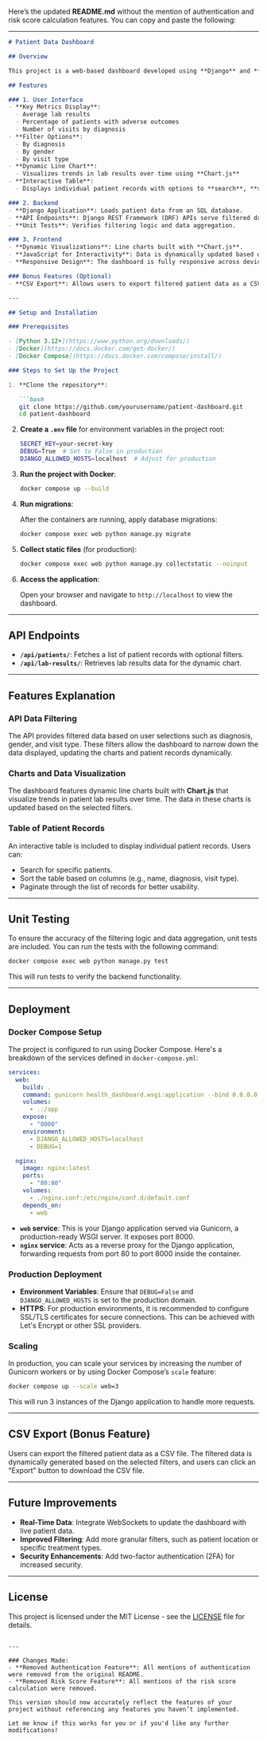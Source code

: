 Here’s the updated **README.md** without the mention of authentication and risk score calculation features. You can copy and paste the following:

---

```markdown
# Patient Data Dashboard

## Overview

This project is a web-based dashboard developed using **Django** and **JavaScript** to visualize patient data. The dashboard provides key insights, metrics, and trends regarding patient visits, lab results, and other medical data. It includes interactive data visualizations and filtering capabilities to help users explore patient information efficiently.

## Features

### 1. User Interface
- **Key Metrics Display**:
  - Average lab results
  - Percentage of patients with adverse outcomes
  - Number of visits by diagnosis
- **Filter Options**:
  - By diagnosis
  - By gender
  - By visit type
- **Dynamic Line Chart**:
  - Visualizes trends in lab results over time using **Chart.js**
- **Interactive Table**:
  - Displays individual patient records with options to **search**, **sort**, and **paginate**

### 2. Backend
- **Django Application**: Loads patient data from an SQL database.
- **API Endpoints**: Django REST Framework (DRF) APIs serve filtered data to the frontend.
- **Unit Tests**: Verifies filtering logic and data aggregation.

### 3. Frontend
- **Dynamic Visualizations**: Line charts built with **Chart.js**.
- **JavaScript for Interactivity**: Data is dynamically updated based on user input.
- **Responsive Design**: The dashboard is fully responsive across devices.

### Bonus Features (Optional)
- **CSV Export**: Allows users to export filtered patient data as a CSV file.

---

## Setup and Installation

### Prerequisites

- [Python 3.12+](https://www.python.org/downloads/)
- [Docker](https://docs.docker.com/get-docker/)
- [Docker Compose](https://docs.docker.com/compose/install/)

### Steps to Set Up the Project

1. **Clone the repository**:

   ```bash
   git clone https://github.com/yourusername/patient-dashboard.git
   cd patient-dashboard
   ```

2. **Create a `.env` file** for environment variables in the project root:

   ```bash
   SECRET_KEY=your-secret-key
   DEBUG=True  # Set to False in production
   DJANGO_ALLOWED_HOSTS=localhost  # Adjust for production
   ```

3. **Run the project with Docker**:

   ```bash
   docker compose up --build
   ```

4. **Run migrations**:

   After the containers are running, apply database migrations:

   ```bash
   docker compose exec web python manage.py migrate
   ```

5. **Collect static files** (for production):

   ```bash
   docker compose exec web python manage.py collectstatic --noinput
   ```

6. **Access the application**:

   Open your browser and navigate to `http://localhost` to view the dashboard.

---

## API Endpoints

- **`/api/patients/`**: Fetches a list of patient records with optional filters.
- **`/api/lab-results/`**: Retrieves lab results data for the dynamic chart.

---

## Features Explanation

### API Data Filtering
The API provides filtered data based on user selections such as diagnosis, gender, and visit type. These filters allow the dashboard to narrow down the data displayed, updating the charts and patient records dynamically.

### Charts and Data Visualization
The dashboard features dynamic line charts built with **Chart.js** that visualize trends in patient lab results over time. The data in these charts is updated based on the selected filters.

### Table of Patient Records
An interactive table is included to display individual patient records. Users can:
- Search for specific patients.
- Sort the table based on columns (e.g., name, diagnosis, visit type).
- Paginate through the list of records for better usability.

---

## Unit Testing

To ensure the accuracy of the filtering logic and data aggregation, unit tests are included. You can run the tests with the following command:

```bash
docker compose exec web python manage.py test
```

This will run tests to verify the backend functionality.

---

## Deployment

### Docker Compose Setup

The project is configured to run using Docker Compose. Here's a breakdown of the services defined in `docker-compose.yml`:

```yaml
services:
  web:
    build: .
    command: gunicorn health_dashboard.wsgi:application --bind 0.0.0.0:8000
    volumes:
      - .:/app
    expose:
      - "8000"
    environment:
      - DJANGO_ALLOWED_HOSTS=localhost
      - DEBUG=1

  nginx:
    image: nginx:latest
    ports:
      - "80:80"
    volumes:
      - ./nginx.conf:/etc/nginx/conf.d/default.conf
    depends_on:
      - web
```

- **`web` service**: This is your Django application served via Gunicorn, a production-ready WSGI server. It exposes port 8000.
- **`nginx` service**: Acts as a reverse proxy for the Django application, forwarding requests from port 80 to port 8000 inside the container.

### Production Deployment
- **Environment Variables**: Ensure that `DEBUG=False` and `DJANGO_ALLOWED_HOSTS` is set to the production domain.
- **HTTPS**: For production environments, it is recommended to configure SSL/TLS certificates for secure connections. This can be achieved with Let's Encrypt or other SSL providers.

### Scaling
In production, you can scale your services by increasing the number of Gunicorn workers or by using Docker Compose’s `scale` feature:

```bash
docker compose up --scale web=3
```

This will run 3 instances of the Django application to handle more requests.

---

## CSV Export (Bonus Feature)

Users can export the filtered patient data as a CSV file. The filtered data is dynamically generated based on the selected filters, and users can click an "Export" button to download the CSV file.

---

## Future Improvements

- **Real-Time Data**: Integrate WebSockets to update the dashboard with live patient data.
- **Improved Filtering**: Add more granular filters, such as patient location or specific treatment types.
- **Security Enhancements**: Add two-factor authentication (2FA) for increased security.

---

## License

This project is licensed under the MIT License - see the [LICENSE](LICENSE) file for details.
```

---

### Changes Made:
- **Removed Authentication Feature**: All mentions of authentication were removed from the original README.
- **Removed Risk Score Feature**: All mentions of the risk score calculation were removed.

This version should now accurately reflect the features of your project without referencing any features you haven’t implemented.

Let me know if this works for you or if you'd like any further modifications!